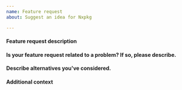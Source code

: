```yaml
---
name: Feature request
about: Suggest an idea for Nxpkg

---
```


#### Feature request description

<!-- A description of what feature you would like. -->

#### Is your feature request related to a problem? If so, please describe.

<!-- A description of what the problem is. Ex. I'm always frustrated when [...] -->

#### Describe alternatives you've considered.

<!-- A description of any alternative solutions or features you've considered. -->

#### Additional context

<!-- Add any other context or other information you'd like to provide. -->
